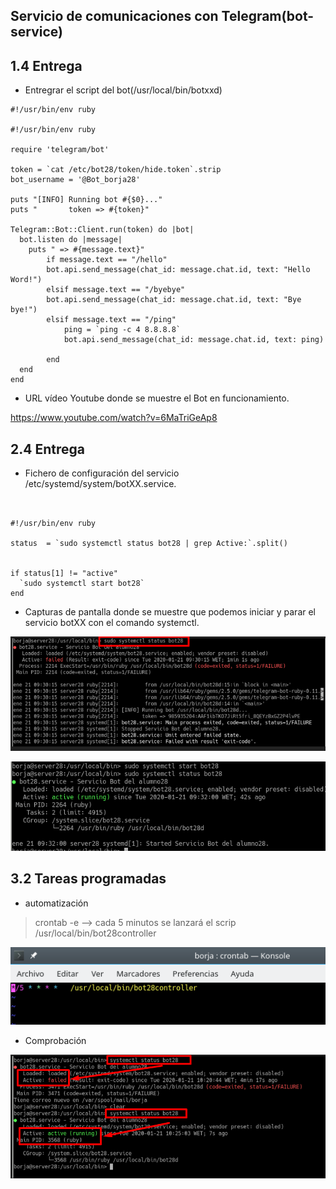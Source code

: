 ## Servicio de comunicaciones con Telegram(bot-service)

## 1.4 Entrega
- Entregrar el script del bot(/usr/local/bin/botxxd)

~~~
#!/usr/bin/env ruby

#!/usr/bin/env ruby

require 'telegram/bot'

token = `cat /etc/bot28/token/hide.token`.strip
bot_username = '@Bot_borja28'

puts "[INFO] Running bot #{$0}..."
puts "       token => #{token}"

Telegram::Bot::Client.run(token) do |bot|
  bot.listen do |message|
    puts " => #{message.text}"
		if message.text == "/hello"
	  	bot.api.send_message(chat_id: message.chat.id, text: "Hello Word!")
		elsif message.text == "/byebye"
	  	bot.api.send_message(chat_id: message.chat.id, text: "Bye bye!")
		elsif message.text == "/ping"
			ping = `ping -c 4 8.8.8.8`
			bot.api.send_message(chat_id: message.chat.id, text: ping)

		end
  end
end
 ~~~

 - URL vídeo Youtube donde se muestre el Bot en funcionamiento.

 https://www.youtube.com/watch?v=6MaTriGeAp8

## 2.4 Entrega

- Fichero de configuración del servicio /etc/systemd/system/botXX.service.

~~~


#!/usr/bin/env ruby

status  = `sudo systemctl status bot28 | grep Active:`.split()


if status[1] != "active"
  `sudo systemctl start bot28`
end
~~~

- Capturas de pantalla donde se muestre que podemos iniciar y parar el servicio botXX con el comando systemctl.

![](img/1.png)

![](img/2.png)

## 3.2 Tareas programadas

- automatización
> crontab -e --> cada 5 minutos se lanzará el scrip  /usr/local/bin/bot28controller

![](img/4.png)

- Comprobación

![](img/3.png)
